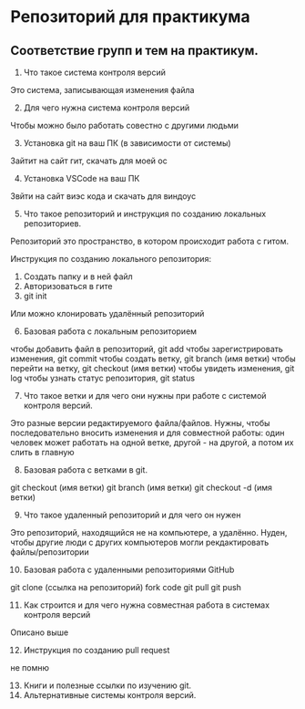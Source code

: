 # Репозиторий для практикума
## Соответствие групп и тем на практикум.

1. Что такое система контроля версий

Это система, записывающая изменения файла

2. Для чего нужна система контроля версий

Чтобы можно было работать совестно с другими людьми

3. Установка git на ваш ПК (в зависимости от системы)

Зайтит на сайт гит, скачать для моей ос

4. Установка VSCode на ваш ПК

Звйти на сайт виэс кода и скачать для виндоус

5. Что такое репозиторий и инструкция по созданию локальных репозиториев.

Репозиторий это пространство, в котором происходит работа с гитом.

Инструкция по созданию локального репозитория:
1. Создать папку и в ней файл
2. Авторизоваться в гите
3. git init

Или можно клонировать удалённый репозиторий

6. Базовая работа с локальным репозиторием

чтобы добавить файл в репозиторий, git add
чтобы зарегистрировать изменения, git commit
чтобы создать ветку, git branch (имя ветки)
чтобы перейти на ветку, git checkout (имя ветки)
чтобы увидеть изменения, git log
чтобы узнать статус репозитория, git status

7. Что такое ветки и для чего они нужны при работе с системой контроля версий.

Это разные версии редактируемого файла/файлов. Нужны, чтобы последовательно вносить изменения и для совместной работы: один человек может работать на одной ветке, другой - на другой, а потом их слить в главную

8. Базовая работа с ветками в git.

git checkout (имя ветки)
git branch (имя ветки)
git checkout -d (имя ветки)

9. Что такое удаленный репозиторий и для чего он нужен

Это репозиторий, находящийся не на компьютере, а удалённо. Нуден, чтобы другие люди с других компьютеров могли рекдактировать файлы/репозитории

10. Базовая работа с удаленными репозиториями GitHub

git clone (ссылка на репозиторий)
fork
code
git pull
git push

11. Как строится и для чего нужна совместная работа в системах контроля версий

Описано выше

12. Инструкция по созданию pull request

не помню

13. Книги и полезные ссылки по изучению git.
14. Альтернативные системы контроля версий.
